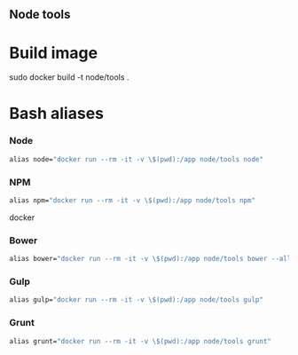 Node tools
-----------

# Build image

sudo docker build -t node/tools .

# Bash aliases

### Node

```cmd
alias node="docker run --rm -it -v \$(pwd):/app node/tools node"
```

### NPM

```cmd
alias npm="docker run --rm -it -v \$(pwd):/app node/tools npm"
```
docker
### Bower

```cmd
alias bower="docker run --rm -it -v \$(pwd):/app node/tools bower --allow-root --config.interactive=false"
```

### Gulp

```cmd
alias gulp="docker run --rm -it -v \$(pwd):/app node/tools gulp"
```

### Grunt

```cmd
alias grunt="docker run --rm -it -v \$(pwd):/app node/tools grunt"
```

